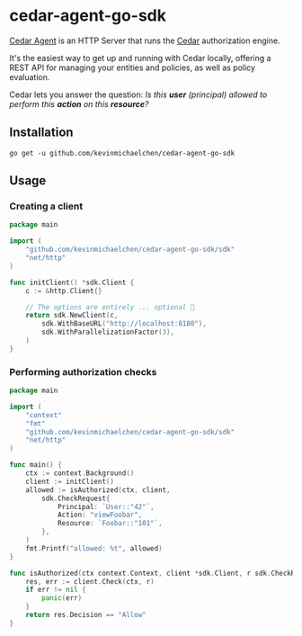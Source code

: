 # cedar-agent-go-sdk

[Cedar Agent][cedar-agent] is an HTTP Server that runs the [Cedar][cedar] authorization engine.

It's the easiest way to get up and running with Cedar locally, offering a REST API for managing your entities and policies, as well as policy evaluation.

Cedar lets you answer the question: _Is this **user** (principal) allowed to perform this **action** on this **resource**?_

[cedar-agent]: https://github.com/permitio/cedar-agent
[cedar]: https://www.cedarpolicy.com

## Installation

```shell
go get -u github.com/kevinmichaelchen/cedar-agent-go-sdk
```

## Usage

### Creating a client

```go
package main

import (
	"github.com/kevinmichaelchen/cedar-agent-go-sdk/sdk"
	"net/http"
)

func initClient() *sdk.Client {
	c := &http.Client{}

	// The options are entirely ... optional 🙂
	return sdk.NewClient(c,
		sdk.WithBaseURL("http://localhost:8180"),
		sdk.WithParallelizationFactor(3),
	)
}
```

### Performing authorization checks

```go
package main

import (
	"context"
	"fmt"
	"github.com/kevinmichaelchen/cedar-agent-go-sdk/sdk"
	"net/http"
)

func main() {
	ctx := context.Background()
	client := initClient()
	allowed := isAuthorized(ctx, client,
		sdk.CheckRequest{
			Principal: `User::"42"`,
			Action: "viewFoobar",
			Resource: `Foobar::"101"`,
		},
	)
	fmt.Printf("allowed: %t", allowed)
}

func isAuthorized(ctx context.Context, client *sdk.Client, r sdk.CheckRequest) bool {
	res, err := client.Check(ctx, r)
	if err != nil {
		panic(err)
	}
	return res.Decision == "Allow"
}
```
